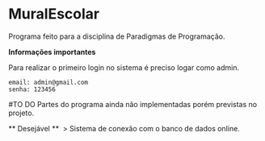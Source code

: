 # MuralEscolar
Programa feito para a disciplina de Paradigmas de Programação.

**Informações importantes**

Para realizar o primeiro login no sistema é preciso logar como admin.
```
email: admin@gmail.com
senha: 123456
```

#TO DO
Partes do programa ainda não implementadas porém previstas no projeto.

** Desejável **
  > Sistema de conexão com o banco de dados online.


